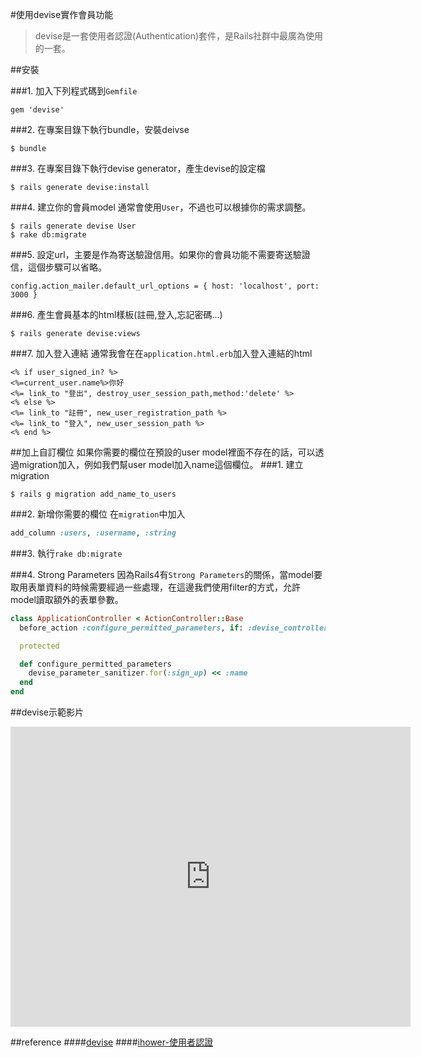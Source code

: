 #使用devise實作會員功能
>devise是一套使用者認證(Authentication)套件，是Rails社群中最廣為使用的一套。

##安裝

###1. 加入下列程式碼到`Gemfile`

```
gem 'devise'
```
###2. 在專案目錄下執行bundle，安裝deivse
```
$ bundle
```

###3. 在專案目錄下執行devise generator，產生devise的設定檔
```
$ rails generate devise:install
```

###4. 建立你的會員model
通常會使用`User`，不過也可以根據你的需求調整。
```
$ rails generate devise User
$ rake db:migrate
```

###5. 設定url，主要是作為寄送驗證信用。如果你的會員功能不需要寄送驗證信，這個步驟可以省略。
```
config.action_mailer.default_url_options = { host: 'localhost', port: 3000 }
```

###6. 產生會員基本的html樣板(註冊,登入,忘記密碼...)
```
$ rails generate devise:views
```

###7. 加入登入連結
通常我會在在`application.html.erb`加入登入連結的html
```
<% if user_signed_in? %>
<%=current_user.name%>你好
<%= link_to "登出", destroy_user_session_path,method:'delete' %>
<% else %>
<%= link_to "註冊", new_user_registration_path %>
<%= link_to "登入", new_user_session_path %>
<% end %>
```

##加上自訂欄位
如果你需要的欄位在預設的user model裡面不存在的話，可以透過migration加入，例如我們幫user model加入name這個欄位。
###1. 建立migration
```
$ rails g migration add_name_to_users 
```
###2. 新增你需要的欄位
在`migration`中加入
```ruby
add_column :users, :username, :string
```
###3. 執行`rake db:migrate`

###4. Strong Parameters
因為Rails4有`Strong Parameters`的關係，當model要取用表單資料的時候需要經過一些處理，在這邊我們使用filter的方式，允許model讀取額外的表單參數。
```rb
class ApplicationController < ActionController::Base
  before_action :configure_permitted_parameters, if: :devise_controller?

  protected

  def configure_permitted_parameters
    devise_parameter_sanitizer.for(:sign_up) << :name
  end
end
```

##devise示範影片
<iframe width="640" height="480" src="https://www.youtube.com/embed/YnjbQrGMP2s" frameborder="0" allowfullscreen></iframe>

##reference
####[devise](https://github.com/plataformatec/devise)
####[ihower-使用者認證](https://ihower.tw/rails4/auth.html)
